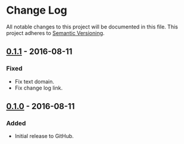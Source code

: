 # Change Log
All notable changes to this project will be documented in this file.
This project adheres to [Semantic Versioning](http://semver.org/).

## [0.1.1] - 2016-08-11
### Fixed
- Fix text domain.
- Fix change log link.

## [0.1.0] - 2016-08-11
### Added
- Initial release to GitHub.

[0.1.1]: https://github.com/brightnucleus/custom-content/compare/v0.1.0...v0.1.1
[0.1.0]: https://github.com/brightnucleus/custom-content/compare/v0.0.0...v0.1.0
